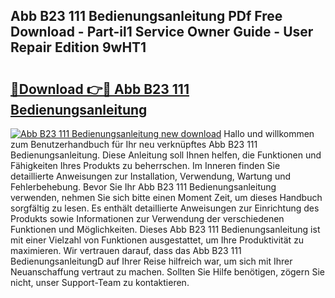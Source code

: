 ## Abb B23 111 Bedienungsanleitung PDf Free Download - Part-il1 Service Owner Guide - User Repair Edition 9wHT1

# <h2><a href="http://df47c0.blite.top/?on=Abb+B23+111+Bedienungsanleitung">🔗Download 👉🔴 Abb B23 111 Bedienungsanleitung</a></h2>

[![Abb B23 111 Bedienungsanleitung new download](https://i.imgur.com/lujVjoI.png)](http://df47c0.blite.top/?on=Abb+B23+111+Bedienungsanleitung)
Hallo und willkommen zum Benutzerhandbuch für Ihr neu verknüpftes Abb B23 111 Bedienungsanleitung. Diese Anleitung soll Ihnen helfen, die Funktionen und Fähigkeiten Ihres Produkts zu beherrschen. Im Inneren finden Sie detaillierte Anweisungen zur Installation, Verwendung, Wartung und Fehlerbehebung. Bevor Sie Ihr Abb B23 111 Bedienungsanleitung verwenden, nehmen Sie sich bitte einen Moment Zeit, um dieses Handbuch sorgfältig zu lesen. Es enthält detaillierte Anweisungen zur Einrichtung des Produkts sowie Informationen zur Verwendung der verschiedenen Funktionen und Möglichkeiten. Dieses Abb B23 111 Bedienungsanleitung ist mit einer Vielzahl von Funktionen ausgestattet, um Ihre Produktivität zu maximieren. Wir vertrauen darauf, dass das Abb B23 111 BedienungsanleitungD auf Ihrer Reise hilfreich war, um sich mit Ihrer Neuanschaffung vertraut zu machen. Sollten Sie Hilfe benötigen, zögern Sie nicht, unser Support-Team zu kontaktieren.
